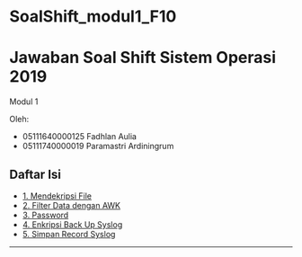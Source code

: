 # SoalShift_modul1_F10

# Jawaban Soal Shift Sistem Operasi 2019 

Modul 1

Oleh: 

* 05111640000125 Fadhlan Aulia
* 05111740000019 Paramastri Ardiningrum

## Daftar Isi
* [1. Mendekripsi File](#1-mendekripsi-file)
* [2. Filter Data dengan AWK](#2-filter-data-dengan-awk)
* [3. Password](#3-password)
* [4. Enkripsi Back Up Syslog](#4-enkripsi-back-up-syslog)
* [5. Simpan Record Syslog](#5-simpan-record-syslog)
- - - 



